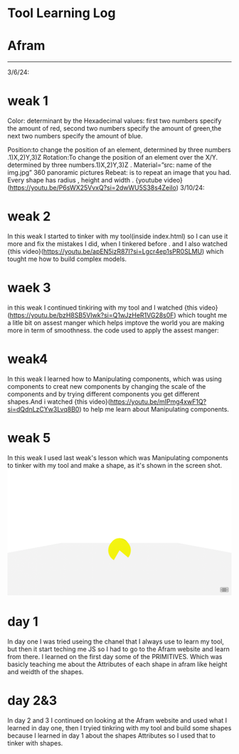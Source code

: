 # Tool Learning Log

# Afram

---

3/6/24:
# weak 1
Color: determinant by the Hexadecimal values: first two numbers specify the amount of red, second two numbers specify the amount of green,the next two numbers specify the amount of blue.

Position:to change the position of an element, determined by three numbers .1)X,2)Y,3)Z
Rotation:To change the position of an element over the X/Y. determined by three numbers.1)X,2)Y,3)Z .
Material=”src: name of the img.jpg”
360 panoramic pictures
Rebeat: is to repeat an image that you had.
Every shape has radius , height and width .
{youtube video}(https://youtu.be/P6sWX25VvxQ?si=2dwWU5S38s4ZeiIo)
3/10/24:
# weak 2

  In this weak I started to tinker with my tool(inside index.html) so I can use it more and fix the mistakes I did, when I tinkered before .
  and I also watched {this video}(https://youtu.be/apEN5izR87I?si=Lgcr4ep1sPR0SLMU) which tought me how to build complex models.

  # waek 3
  in this weak I continued  tinkiring with my tool and I watched {this video}(https://youtu.be/bzH8SB5VIwk?si=Q1wJzHeR1VG28s0F) which tought me a litle bit on assest manger which helps imptove the world you are making more in term of smoothness.
  the code used to apply the assest manger:
  <a-scene>
  <a-assest>
  </a-assest>


  # weak4
  In this weak I learned how to Manipulating components, which was using components to creat new components by changing the scale of the components and by trying different components you get different shapes.And i watched {this video}(https://youtu.be/mIPmg4xwF1Q?si=dQdnLzCYw3Lvq8B0) to help me learn about Manipulating components.

# weak 5
In this weak I used last weak's lesson which was Manipulating components to tinker with my tool and make a shape, as it's shown in the screen shot.
![alt text](<Screenshot 2024-04-01 6.39.54 PM.png>)


# day 1
In day one I was tried useing the chanel that I always use to learn my tool, but then it start teching me JS so I had to go to the Afram website and learn from there.
I learned on the first day some of the PRIMITIVES. Which was basicly teaching me about the Attributes of each shape in afram like height and weidth of the shapes.

# day 2&3
In day 2 and 3 I continued on looking at the Afram website and used what I learned in day one, then I tryied tinkring with my tool and build some shapes because I learned in day 1 about the shapes Attributes so I used that to tinker with shapes.
<!--
* Links you used today (websites, videos, etc)
* Things you tried, progress you made, etc
* Challenges, a-ha moments, etc
* Questions you still have
* What you're going to try next
-->
